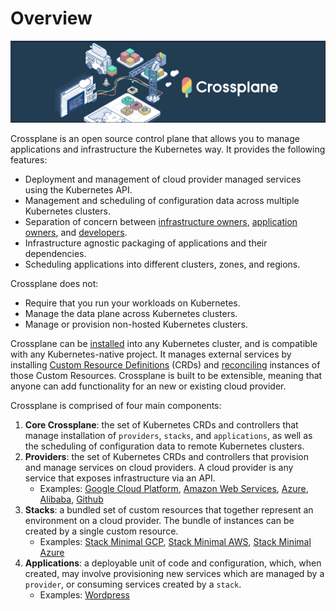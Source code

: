 # Overview

![Crossplane](media/banner.png)

Crossplane is an open source control plane that allows you to manage
applications and infrastructure the Kubernetes way. It provides the following
features:

- Deployment and management of cloud provider managed services using the
  Kubernetes API.
- Management and scheduling of configuration data across multiple Kubernetes
  clusters.
- Separation of concern between [infrastructure owners](infra_operators/overview.md), [application owners](app_operators/overview.md), and [developers](developers/overview.md).
- Infrastructure agnostic packaging of applications and their dependencies.
- Scheduling applications into different clusters, zones, and regions.

Crossplane does not:

- Require that you run your workloads on Kubernetes.
- Manage the data plane across Kubernetes clusters.
- Manage or provision non-hosted Kubernetes clusters.

Crossplane can be [installed](install.md) into any Kubernetes cluster, and is
compatible with any Kubernetes-native project. It manages external services by
installing [Custom Resource Definitions](https://kubernetes.io/docs/concepts/extend-kubernetes/api-extension/custom-resources/)
(CRDs) and
[reconciling](https://kubernetes.io/docs/concepts/architecture/controller/)
instances of those Custom Resources. Crossplane is built to be extensible,
meaning that anyone can add functionality for an new or existing cloud provider.

Crossplane is comprised of four main components:

1. **Core Crossplane**: the set of Kubernetes CRDs and controllers that manage
   installation of `providers`, `stacks`, and `applications`, as well as the
   scheduling of configuration data to remote Kubernetes clusters.
2. **Providers**: the set of Kubernetes CRDs and controllers that provision and
   manage services on cloud providers. A cloud provider is any service that
   exposes infrastructure via an API.
    - Examples: [Google Cloud Platform](https://github.com/crossplane/provider-gcp), [Amazon Web Services](https://github.com/crossplane/provider-aws), [Azure](https://github.com/crossplane/provider-azure),
      [Alibaba](https://github.com/crossplane/provider-alibaba),
      [Github](https://github.com/crossplane/provider-github)
3. **Stacks**: a bundled set of custom resources that together represent an
   environment on a cloud provider. The bundle of instances can be created by a
   single custom resource.
   - Examples: [Stack Minimal GCP](https://github.com/crossplane/stack-minimal-gcp), [Stack Minimal AWS](https://github.com/crossplane/stack-minimal-aws), [Stack Minimal Azure](https://github.com/crossplane/stack-minimal-azure)
4. **Applications**: a deployable unit of code and configuration, which, when
   created, may involve provisioning new services which are managed by a
   `provider`, or consuming services created by a `stack`.
    - Examples: [Wordpress](https://github.com/crossplane/app-wordpress)
